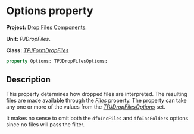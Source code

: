 # Options property

**Project:** [Drop Files Components](../API.md).

**Unit:** _PJDropFiles_.

**Class:** _[TPJFormDropFiles](./TPJFormDropFiles.md)_

```pascal
property Options: TPJDropFilesOptions;
```

## Description

This property determines how dropped files are interpreted. The resulting files are made available through the _[Files](./TPJFormDropFiles-Files.md)_ property. The property can take any one or more of the values from the _[TPJDropFilesOptions](./TPJDropFilesOptions.md)_ set.

It makes no sense to omit both the `dfoIncFiles` and `dfoIncFolders` options since no files will pass the filter.
